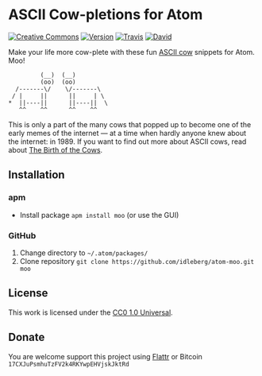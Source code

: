 # ASCII Cow-pletions for Atom

[![Creative Commons](https://img.shields.io/badge/license-CC0%201.0-orange.svg?style=flat-square)](http://creativecommons.org/publicdomain/zero/1.0/)
[![Version](https://img.shields.io/apm/v/moo.svg?style=flat-square)](https://atom.io/packages/moo)
[![Travis](https://img.shields.io/travis/idleberg/atom-moo.svg?style=flat-square)](https://travis-ci.org/idleberg/atom-moo)
[![David](https://img.shields.io/david/dev/idleberg/atom-moo.svg?style=flat-square)](https://david-dm.org/idleberg/atom-moo#info=devDependencies)

Make your life more cow-plete with these fun [ASCII cow](https://web.archive.org/web/20010817055008/http://www.geocities.com/spunk1111/cows.htm) snippets for Atom. Moo!

             (__)  (__)         
             (oo)  (oo)         
      /-------\/    \/-------\  
     / |     ||      ||     | \ 
    *  ||----||      ||----||  \
       ^^    ^^      ^^    ^^   

This is only a part of the many cows that popped up to become one of the early memes of the internet — at a time when hardly anyone knew about the internet: in 1989. If you want to find out more about ASCII cows, read about [The Birth of the Cows](http://www.clasohm.com/cows/guide5.html).

## Installation

### apm

* Install package `apm install moo` (or use the GUI)

### GitHub

1. Change directory to `~/.atom/packages/`
2. Clone repository `git clone https://github.com/idleberg/atom-moo.git moo`

## License

This work is licensed under the [CC0 1.0 Universal](https://creativecommons.org/publicdomain/zero/1.0/).

## Donate

You are welcome support this project using [Flattr](https://flattr.com/submit/auto?user_id=idleberg&url=https://github.com/idleberg/atom-moo) or Bitcoin `17CXJuPsmhuTzFV2k4RKYwpEHVjskJktRd`
